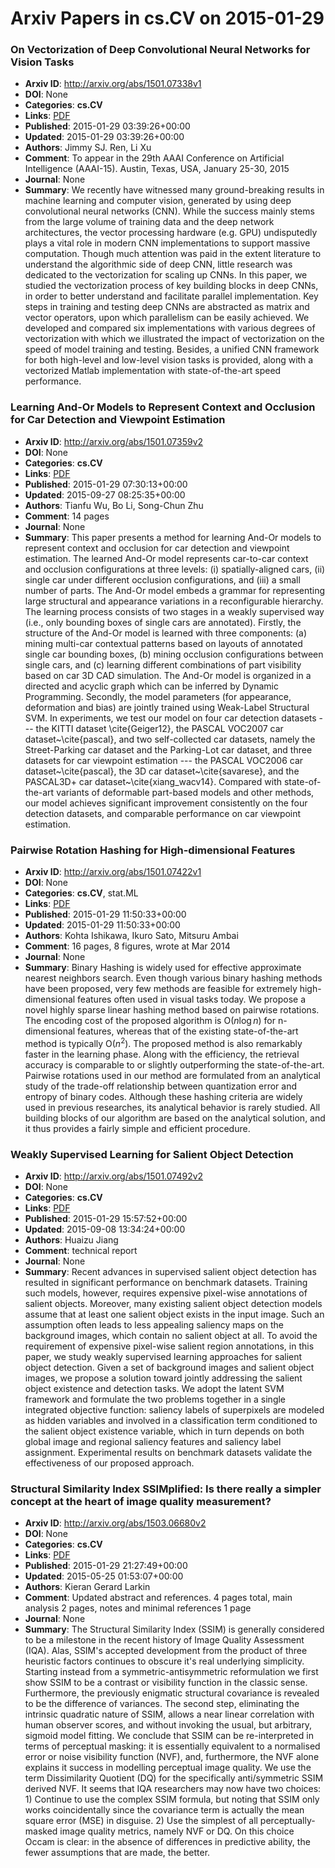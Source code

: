 # Arxiv Papers in cs.CV on 2015-01-29
### On Vectorization of Deep Convolutional Neural Networks for Vision Tasks
- **Arxiv ID**: http://arxiv.org/abs/1501.07338v1
- **DOI**: None
- **Categories**: **cs.CV**
- **Links**: [PDF](http://arxiv.org/pdf/1501.07338v1)
- **Published**: 2015-01-29 03:39:26+00:00
- **Updated**: 2015-01-29 03:39:26+00:00
- **Authors**: Jimmy SJ. Ren, Li Xu
- **Comment**: To appear in the 29th AAAI Conference on Artificial Intelligence
  (AAAI-15). Austin, Texas, USA, January 25-30, 2015
- **Journal**: None
- **Summary**: We recently have witnessed many ground-breaking results in machine learning and computer vision, generated by using deep convolutional neural networks (CNN). While the success mainly stems from the large volume of training data and the deep network architectures, the vector processing hardware (e.g. GPU) undisputedly plays a vital role in modern CNN implementations to support massive computation. Though much attention was paid in the extent literature to understand the algorithmic side of deep CNN, little research was dedicated to the vectorization for scaling up CNNs. In this paper, we studied the vectorization process of key building blocks in deep CNNs, in order to better understand and facilitate parallel implementation. Key steps in training and testing deep CNNs are abstracted as matrix and vector operators, upon which parallelism can be easily achieved. We developed and compared six implementations with various degrees of vectorization with which we illustrated the impact of vectorization on the speed of model training and testing. Besides, a unified CNN framework for both high-level and low-level vision tasks is provided, along with a vectorized Matlab implementation with state-of-the-art speed performance.



### Learning And-Or Models to Represent Context and Occlusion for Car Detection and Viewpoint Estimation
- **Arxiv ID**: http://arxiv.org/abs/1501.07359v2
- **DOI**: None
- **Categories**: **cs.CV**
- **Links**: [PDF](http://arxiv.org/pdf/1501.07359v2)
- **Published**: 2015-01-29 07:30:13+00:00
- **Updated**: 2015-09-27 08:25:35+00:00
- **Authors**: Tianfu Wu, Bo Li, Song-Chun Zhu
- **Comment**: 14 pages
- **Journal**: None
- **Summary**: This paper presents a method for learning And-Or models to represent context and occlusion for car detection and viewpoint estimation. The learned And-Or model represents car-to-car context and occlusion configurations at three levels: (i) spatially-aligned cars, (ii) single car under different occlusion configurations, and (iii) a small number of parts. The And-Or model embeds a grammar for representing large structural and appearance variations in a reconfigurable hierarchy. The learning process consists of two stages in a weakly supervised way (i.e., only bounding boxes of single cars are annotated). Firstly, the structure of the And-Or model is learned with three components: (a) mining multi-car contextual patterns based on layouts of annotated single car bounding boxes, (b) mining occlusion configurations between single cars, and (c) learning different combinations of part visibility based on car 3D CAD simulation. The And-Or model is organized in a directed and acyclic graph which can be inferred by Dynamic Programming. Secondly, the model parameters (for appearance, deformation and bias) are jointly trained using Weak-Label Structural SVM. In experiments, we test our model on four car detection datasets --- the KITTI dataset \cite{Geiger12}, the PASCAL VOC2007 car dataset~\cite{pascal}, and two self-collected car datasets, namely the Street-Parking car dataset and the Parking-Lot car dataset, and three datasets for car viewpoint estimation --- the PASCAL VOC2006 car dataset~\cite{pascal}, the 3D car dataset~\cite{savarese}, and the PASCAL3D+ car dataset~\cite{xiang_wacv14}. Compared with state-of-the-art variants of deformable part-based models and other methods, our model achieves significant improvement consistently on the four detection datasets, and comparable performance on car viewpoint estimation.



### Pairwise Rotation Hashing for High-dimensional Features
- **Arxiv ID**: http://arxiv.org/abs/1501.07422v1
- **DOI**: None
- **Categories**: **cs.CV**, stat.ML
- **Links**: [PDF](http://arxiv.org/pdf/1501.07422v1)
- **Published**: 2015-01-29 11:50:33+00:00
- **Updated**: 2015-01-29 11:50:33+00:00
- **Authors**: Kohta Ishikawa, Ikuro Sato, Mitsuru Ambai
- **Comment**: 16 pages, 8 figures, wrote at Mar 2014
- **Journal**: None
- **Summary**: Binary Hashing is widely used for effective approximate nearest neighbors search. Even though various binary hashing methods have been proposed, very few methods are feasible for extremely high-dimensional features often used in visual tasks today. We propose a novel highly sparse linear hashing method based on pairwise rotations. The encoding cost of the proposed algorithm is $\mathrm{O}(n \log n)$ for n-dimensional features, whereas that of the existing state-of-the-art method is typically $\mathrm{O}(n^2)$. The proposed method is also remarkably faster in the learning phase. Along with the efficiency, the retrieval accuracy is comparable to or slightly outperforming the state-of-the-art. Pairwise rotations used in our method are formulated from an analytical study of the trade-off relationship between quantization error and entropy of binary codes. Although these hashing criteria are widely used in previous researches, its analytical behavior is rarely studied. All building blocks of our algorithm are based on the analytical solution, and it thus provides a fairly simple and efficient procedure.



### Weakly Supervised Learning for Salient Object Detection
- **Arxiv ID**: http://arxiv.org/abs/1501.07492v2
- **DOI**: None
- **Categories**: **cs.CV**
- **Links**: [PDF](http://arxiv.org/pdf/1501.07492v2)
- **Published**: 2015-01-29 15:57:52+00:00
- **Updated**: 2015-09-08 13:34:24+00:00
- **Authors**: Huaizu Jiang
- **Comment**: technical report
- **Journal**: None
- **Summary**: Recent advances in supervised salient object detection has resulted in significant performance on benchmark datasets. Training such models, however, requires expensive pixel-wise annotations of salient objects. Moreover, many existing salient object detection models assume that at least one salient object exists in the input image. Such an assumption often leads to less appealing saliency maps on the background images, which contain no salient object at all. To avoid the requirement of expensive pixel-wise salient region annotations, in this paper, we study weakly supervised learning approaches for salient object detection. Given a set of background images and salient object images, we propose a solution toward jointly addressing the salient object existence and detection tasks. We adopt the latent SVM framework and formulate the two problems together in a single integrated objective function: saliency labels of superpixels are modeled as hidden variables and involved in a classification term conditioned to the salient object existence variable, which in turn depends on both global image and regional saliency features and saliency label assignment. Experimental results on benchmark datasets validate the effectiveness of our proposed approach.



### Structural Similarity Index SSIMplified: Is there really a simpler concept at the heart of image quality measurement?
- **Arxiv ID**: http://arxiv.org/abs/1503.06680v2
- **DOI**: None
- **Categories**: **cs.CV**
- **Links**: [PDF](http://arxiv.org/pdf/1503.06680v2)
- **Published**: 2015-01-29 21:27:49+00:00
- **Updated**: 2015-05-25 01:53:07+00:00
- **Authors**: Kieran Gerard Larkin
- **Comment**: Updated abstract and references. 4 pages total, main analysis 2
  pages, notes and minimal references 1 page
- **Journal**: None
- **Summary**: The Structural Similarity Index (SSIM) is generally considered to be a milestone in the recent history of Image Quality Assessment (IQA). Alas, SSIM's accepted development from the product of three heuristic factors continues to obscure it's real underlying simplicity. Starting instead from a symmetric-antisymmetric reformulation we first show SSIM to be a contrast or visibility function in the classic sense. Furthermore, the previously enigmatic structural covariance is revealed to be the difference of variances. The second step, eliminating the intrinsic quadratic nature of SSIM, allows a near linear correlation with human observer scores, and without invoking the usual, but arbitrary, sigmoid model fitting. We conclude that SSIM can be re-interpreted in terms of perceptual masking: it is essentially equivalent to a normalised error or noise visibility function (NVF), and, furthermore, the NVF alone explains it success in modelling perceptual image quality. We use the term Dissimilarity Quotient (DQ) for the specifically anti/symmetric SSIM derived NVF. It seems that IQA researchers may now have two choices: 1) Continue to use the complex SSIM formula, but noting that SSIM only works coincidentally since the covariance term is actually the mean square error (MSE) in disguise. 2) Use the simplest of all perceptually-masked image quality metrics, namely NVF or DQ. On this choice Occam is clear: in the absence of differences in predictive ability, the fewer assumptions that are made, the better.




